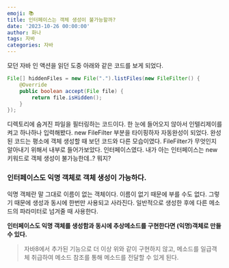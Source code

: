 ```yaml
---
emoji: 📚
title: 인터페이스는 객체 생성이 불가능할까?
date: '2023-10-26 00:00:00'
author: 화나
tags: 자바
categories: 자바
---
```


모던 자바 인 액션을 읽던 도중 아래와 같은 코드를 보게 되었다.

```java
File[] hiddenFiles = new File(".").listFiles(new FileFilter() {
    @Override
    public boolean accept(File file) {
        return file.isHidden();
    }
});
```

디렉토리에 숨겨진 파일을 필터링하는 코드이다. 한 눈에 들어오지 않아서 인텔리제이를 켜고 하나하나 입력해봤다. new FileFilter 부분을 타이핑하자 자동완성이 되었다. 완성된 코드는 평소에 객체 생성할 때 보던 코드와 다른 모습이였다. FileFilter가 무엇인지 알아내기 위해서 내부로 들어가보았다. 인터페이스였다. 내가 아는 인터페이스는 new 키워드로 객체 생성이 불가능한데..? 뭐지?

### 인터페이스도 익명 객체로 객체 생성이 가능하다.

익명 객체란 말 그대로 이름이 없는 객체이다. 이름이 없기 때문에 부를 수도 없다. 그렇기 때문에 생성과 동시에 한번만 사용되고 사라진다. 일반적으로 생성한 후에 다른 메소드의 파라미터로 넘겨줄 때 사용한다.

**인터페이스도 익명 객체를 생성함과 동시에 추상메소드를 구현한다면 (익명)객체로 만들 수 있다.**

> 자바8에서 추가된 기능으로 더 이상 위와 같이 구현하지 않고, 메소드를 일급객체 취급하여 메소드 참조를 통해 메소드를 전달할 수 있게 된다.
